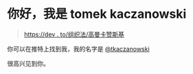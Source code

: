 # 你好，我是 tomek kaczanowski

> [https://dev . to/组织法/高曼卡赞斯基](https://dev.to/tkaczanowski/hi-im-tomek-kaczanowski)

你可以在推特上找到我，我的名字是 [@tkaczanowski](https://twitter.com/tkaczanowski)

很高兴见到你。